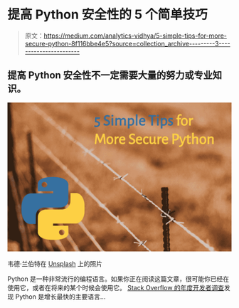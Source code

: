 # 提高 Python 安全性的 5 个简单技巧

> 原文：<https://medium.com/analytics-vidhya/5-simple-tips-for-more-secure-python-8f116bbe4e5?source=collection_archive---------3----------------------->

## 提高 Python 安全性不一定需要大量的努力或专业知识。

![](img/9777cfbbc91d4a6a74d7c830f83ddb65.png)

韦德·兰伯特在 [Unsplash](https://unsplash.com/s/photos/security-fence?utm_source=unsplash&utm_medium=referral&utm_content=creditCopyText) 上的照片

Python 是一种非常流行的编程语言。如果你正在阅读这篇文章，很可能你已经在使用它，或者在将来的某个时候会使用它。 [Stack Overflow 的年度开发者调查](https://insights.stackoverflow.com/survey/2019#technology)发现 Python 是增长最快的主要语言…